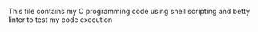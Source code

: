 This file contains my C programming code using shell scripting and betty linter to test my code execution
